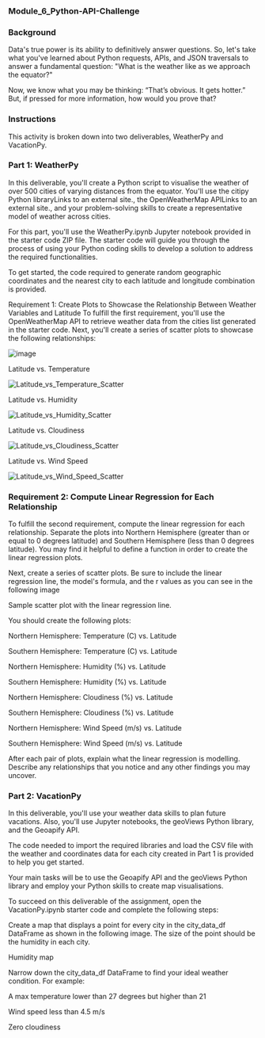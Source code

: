 ### Module_6_Python-API-Challenge

### Background
Data's true power is its ability to definitively answer questions. So, let's take what you've learned about Python requests, APIs, and JSON traversals to answer a fundamental question: "What is the weather like as we approach the equator?"

Now, we know what you may be thinking: “That’s obvious. It gets hotter.” But, if pressed for more information, how would you prove that?

### Instructions
This activity is broken down into two deliverables, WeatherPy and VacationPy.

### Part 1: WeatherPy
In this deliverable, you'll create a Python script to visualise the weather of over 500 cities of varying distances from the equator. You'll use the citipy Python libraryLinks to an external site., the OpenWeatherMap APILinks to an external site., and your problem-solving skills to create a representative model of weather across cities.

For this part, you'll use the WeatherPy.ipynb Jupyter notebook provided in the starter code ZIP file. The starter code will guide you through the process of using your Python coding skills to develop a solution to address the required functionalities.

To get started, the code required to generate random geographic coordinates and the nearest city to each latitude and longitude combination is provided.

Requirement 1: Create Plots to Showcase the Relationship Between Weather Variables and Latitude
To fulfill the first requirement, you'll use the OpenWeatherMap API to retrieve weather data from the cities list generated in the starter code. Next, you'll create a series of scatter plots to showcase the following relationships:

![image](https://github.com/Dusko2779/BootCamp_python-api-challenge/assets/134830906/76c1a1fe-1f31-405b-abbb-1183932bfb23)


Latitude vs. Temperature

![Latitude_vs_Temperature_Scatter](https://github.com/Dusko2779/BootCamp_python-api-challenge/assets/134830906/fba62cef-bee1-4ed6-a61b-1ea951dcc763)


Latitude vs. Humidity

![Latitude_vs_Humidity_Scatter](https://github.com/Dusko2779/BootCamp_python-api-challenge/assets/134830906/b1880496-4a4f-4dcc-96c0-5279438f4e78)


Latitude vs. Cloudiness

![Latitude_vs_Cloudiness_Scatter](https://github.com/Dusko2779/BootCamp_python-api-challenge/assets/134830906/e12eaea9-3ca9-4e8c-bf4a-141861ccb67f)


Latitude vs. Wind Speed

![Latitude_vs_Wind_Speed_Scatter](https://github.com/Dusko2779/BootCamp_python-api-challenge/assets/134830906/be710bbb-606c-407a-b8ef-1f71050a1fbe)


### Requirement 2: Compute Linear Regression for Each Relationship
To fulfill the second requirement, compute the linear regression for each relationship. Separate the plots into Northern Hemisphere (greater than or equal to 0 degrees latitude) and Southern Hemisphere (less than 0 degrees latitude). You may find it helpful to define a function in order to create the linear regression plots.

Next, create a series of scatter plots. Be sure to include the linear regression line, the model's formula, and the r values as you can see in the following image

Sample scatter plot with the linear regression line.

You should create the following plots:

Northern Hemisphere: Temperature (C) vs. Latitude

Southern Hemisphere: Temperature (C) vs. Latitude

Northern Hemisphere: Humidity (%) vs. Latitude

Southern Hemisphere: Humidity (%) vs. Latitude

Northern Hemisphere: Cloudiness (%) vs. Latitude

Southern Hemisphere: Cloudiness (%) vs. Latitude

Northern Hemisphere: Wind Speed (m/s) vs. Latitude

Southern Hemisphere: Wind Speed (m/s) vs. Latitude

After each pair of plots, explain what the linear regression is modelling. Describe any relationships that you notice and any other findings you may uncover.

### Part 2: VacationPy
In this deliverable, you'll use your weather data skills to plan future vacations. Also, you'll use Jupyter notebooks, the geoViews Python library, and the Geoapify API.

The code needed to import the required libraries and load the CSV file with the weather and coordinates data for each city created in Part 1 is provided to help you get started.

Your main tasks will be to use the Geoapify API and the geoViews Python library and employ your Python skills to create map visualisations.

To succeed on this deliverable of the assignment, open the VacationPy.ipynb starter code and complete the following steps:

Create a map that displays a point for every city in the city_data_df DataFrame as shown in the following image. The size of the point should be the humidity in each city.

Humidity map

Narrow down the city_data_df DataFrame to find your ideal weather condition. For example:

A max temperature lower than 27 degrees but higher than 21

Wind speed less than 4.5 m/s

Zero cloudiness
